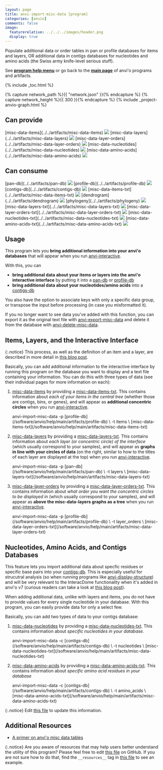 ```yaml
---
layout: page
title: anvi-import-misc-data [program]
categories: [anvio]
comments: false
image:
  featurerelative: ../../../images/header.png
  display: true
---
```


Populate additional data or order tables in pan or profile databases for items and layers, OR additional data in contigs databases for nucleotides and amino acids (the Swiss army knife-level serious stuff).

See **[program help menu](../../../../vignette#anvi-import-misc-data)** or go back to the **[main page](../../)** of anvi'o programs and artifacts.


{% include _toc.html %}
<div id="svg" class="subnetwork"></div>
{% capture network_path %}{{ "network.json" }}{% endcapture %}
{% capture network_height %}{{ 300 }}{% endcapture %}
{% include _project-anvio-graph.html %}


## Can provide

<p style="text-align: left" markdown="1"><span class="artifact-p">[misc-data-items](../../artifacts/misc-data-items) <img src="../../images/icons/CONCEPT.png" class="artifact-icon-mini" /></span> <span class="artifact-p">[misc-data-layers](../../artifacts/misc-data-layers) <img src="../../images/icons/CONCEPT.png" class="artifact-icon-mini" /></span> <span class="artifact-p">[misc-data-layer-orders](../../artifacts/misc-data-layer-orders) <img src="../../images/icons/CONCEPT.png" class="artifact-icon-mini" /></span> <span class="artifact-p">[misc-data-nucleotides](../../artifacts/misc-data-nucleotides) <img src="../../images/icons/CONCEPT.png" class="artifact-icon-mini" /></span> <span class="artifact-p">[misc-data-amino-acids](../../artifacts/misc-data-amino-acids) <img src="../../images/icons/CONCEPT.png" class="artifact-icon-mini" /></span></p>

## Can consume

<p style="text-align: left" markdown="1"><span class="artifact-r">[pan-db](../../artifacts/pan-db) <img src="../../images/icons/DB.png" class="artifact-icon-mini" /></span> <span class="artifact-r">[profile-db](../../artifacts/profile-db) <img src="../../images/icons/DB.png" class="artifact-icon-mini" /></span> <span class="artifact-r">[contigs-db](../../artifacts/contigs-db) <img src="../../images/icons/DB.png" class="artifact-icon-mini" /></span> <span class="artifact-r">[misc-data-items-txt](../../artifacts/misc-data-items-txt) <img src="../../images/icons/TXT.png" class="artifact-icon-mini" /></span> <span class="artifact-r">[dendrogram](../../artifacts/dendrogram) <img src="../../images/icons/NEWICK.png" class="artifact-icon-mini" /></span> <span class="artifact-r">[phylogeny](../../artifacts/phylogeny) <img src="../../images/icons/NEWICK.png" class="artifact-icon-mini" /></span> <span class="artifact-r">[misc-data-layers-txt](../../artifacts/misc-data-layers-txt) <img src="../../images/icons/TXT.png" class="artifact-icon-mini" /></span> <span class="artifact-r">[misc-data-layer-orders-txt](../../artifacts/misc-data-layer-orders-txt) <img src="../../images/icons/TXT.png" class="artifact-icon-mini" /></span> <span class="artifact-r">[misc-data-nucleotides-txt](../../artifacts/misc-data-nucleotides-txt) <img src="../../images/icons/TXT.png" class="artifact-icon-mini" /></span> <span class="artifact-r">[misc-data-amino-acids-txt](../../artifacts/misc-data-amino-acids-txt) <img src="../../images/icons/TXT.png" class="artifact-icon-mini" /></span></p>

## Usage


This program lets you **bring additional information into your anvi'o databases** that will appear when you run <span class="artifact-n">[anvi-interactive](/software/anvio/help/main/programs/anvi-interactive)</span>.   

With this, you can 
- **bring additional data about your items or layers into the anvi'o interactive interface** by putting it into a <span class="artifact-n">[pan-db](/software/anvio/help/main/artifacts/pan-db)</span> or <span class="artifact-n">[profile-db](/software/anvio/help/main/artifacts/profile-db)</span>
- **bring additional data about your nucleotides/amino acids** into a <span class="artifact-n">[contigs-db](/software/anvio/help/main/artifacts/contigs-db)</span> 

You also have the option to associate keys with only a specific data group, or transpose the input before processing (in case you misformatted it). 

If you no longer want to see data you've added with this function, you can export it as the original text file with <span class="artifact-n">[anvi-export-misc-data](/software/anvio/help/main/programs/anvi-export-misc-data)</span> and delete it from the database with <span class="artifact-n">[anvi-delete-misc-data](/software/anvio/help/main/programs/anvi-delete-misc-data)</span>.

## Items, Layers, and the Interactive Interface 

{:.notice}
This process, as well as the definition of an item and a layer, are described in more detail in [this blog post](http://merenlab.org/2017/12/11/additional-data-tables). 

Basically, you can add additional information to the interactive interface by running this program on the database you want to display and a text file containing your information. You can do this with three types of data (see their individual pages for more information on each): 

1. <span class="artifact-n">[misc-data-items](/software/anvio/help/main/artifacts/misc-data-items)</span> by providing a <span class="artifact-n">[misc-data-items-txt](/software/anvio/help/main/artifacts/misc-data-items-txt)</span>. This contains information about *each of your items in the central tree* (whether those are contigs, bins, or genes), and will appear as **additional concentric circles** when you run <span class="artifact-n">[anvi-interactive](/software/anvio/help/main/programs/anvi-interactive)</span>. 

    <div class="codeblock" markdown="1">
    anvi&#45;import&#45;misc&#45;data &#45;p <span class="artifact&#45;n">[profile&#45;db](/software/anvio/help/main/artifacts/profile&#45;db)</span> \
                          &#45;t items \
                          <span class="artifact&#45;n">[misc&#45;data&#45;items&#45;txt](/software/anvio/help/main/artifacts/misc&#45;data&#45;items&#45;txt)</span> 
    </div>
        
2. <span class="artifact-n">[misc-data-layers](/software/anvio/help/main/artifacts/misc-data-layers)</span> by providing a <span class="artifact-n">[misc-data-layers-txt](/software/anvio/help/main/artifacts/misc-data-layers-txt)</span>. This contains information about *each layer (or concentric circle) of the interface* (which usually correspond to your samples), and will appear as **graphs in line with your circles of data** (on the right, similar to how to the titles of each layer are displayed at the top) when you run <span class="artifact-n">[anvi-interactive](/software/anvio/help/main/programs/anvi-interactive)</span>. 

    <div class="codeblock" markdown="1">
    anvi&#45;import&#45;misc&#45;data &#45;p <span class="artifact&#45;n">[pan&#45;db](/software/anvio/help/main/artifacts/pan&#45;db)</span> \
                          &#45;t layers \
                          <span class="artifact&#45;n">[misc&#45;data&#45;layers&#45;txt](/software/anvio/help/main/artifacts/misc&#45;data&#45;layers&#45;txt)</span>                               
    </div>

3. <span class="artifact-n">[misc-data-layer-orders](/software/anvio/help/main/artifacts/misc-data-layer-orders)</span> by providing a <span class="artifact-n">[misc-data-layer-orders-txt](/software/anvio/help/main/artifacts/misc-data-layer-orders-txt)</span>. This contains information about *what order you want the concentric circles to be displayed in*  (which usually correspond to your samples), and will appear as **above the misc-data-layers graphs as a tree** when you run <span class="artifact-n">[anvi-interactive](/software/anvio/help/main/programs/anvi-interactive)</span>. 

    <div class="codeblock" markdown="1">
    anvi&#45;import&#45;misc&#45;data &#45;p <span class="artifact&#45;n">[profile&#45;db](/software/anvio/help/main/artifacts/profile&#45;db)</span> \
                          &#45;t layer_orders \
                          <span class="artifact&#45;n">[misc&#45;data&#45;layer&#45;orders&#45;txt](/software/anvio/help/main/artifacts/misc&#45;data&#45;layer&#45;orders&#45;txt)</span> 
    </div>

## Nucleotides, Amino Acids, and Contigs Databases

This feature lets you import additional data about specfic residues or specific base pairs into your <span class="artifact-n">[contigs-db](/software/anvio/help/main/artifacts/contigs-db)</span>. This is especially useful for strucutral analysis (so when running programs like <span class="artifact-n">[anvi-display-structure](/software/anvio/help/main/programs/anvi-display-structure)</span>) and will be very relevant to the InteracDome functionality when it's added in anvi'o v7 (curious readers can take a look at [this blog post](http://merenlab.org/2020/07/22/interacdome/)). 

When adding additional data, unlike with layers and items, you do not have to provide values for every single nucleotide in your database. With this program, you can easily provide data for only a select few. 

Basically, you can add two types of data to your contigs database:

1. <span class="artifact-n">[misc-data-nucleotides](/software/anvio/help/main/artifacts/misc-data-nucleotides)</span> by providing a <span class="artifact-n">[misc-data-nucleotides-txt](/software/anvio/help/main/artifacts/misc-data-nucleotides-txt)</span>. This contains information about *specific nucleotides in your database.*

    <div class="codeblock" markdown="1">
    anvi&#45;import&#45;misc&#45;data &#45;c <span class="artifact&#45;n">[contigs&#45;db](/software/anvio/help/main/artifacts/contigs&#45;db)</span> \
                          &#45;t nucleotides \
                          <span class="artifact&#45;n">[misc&#45;data&#45;nucleotides&#45;txt](/software/anvio/help/main/artifacts/misc&#45;data&#45;nucleotides&#45;txt)</span> 
    </div>
        
2. <span class="artifact-n">[misc-data-amino-acids](/software/anvio/help/main/artifacts/misc-data-amino-acids)</span> by providing a <span class="artifact-n">[misc-data-amino-acids-txt](/software/anvio/help/main/artifacts/misc-data-amino-acids-txt)</span>. This contains information about *specific amino acid residues in your database*

    <div class="codeblock" markdown="1">
    anvi&#45;import&#45;misc&#45;data &#45;c <span class="artifact&#45;n">[contigs&#45;db](/software/anvio/help/main/artifacts/contigs&#45;db)</span> \
                          &#45;t amino_acids \
                          <span class="artifact&#45;n">[misc&#45;data&#45;amino&#45;acids&#45;txt](/software/anvio/help/main/artifacts/misc&#45;data&#45;amino&#45;acids&#45;txt)</span>                               
    </div>


{:.notice}
Edit [this file](https://github.com/merenlab/anvio/tree/master/anvio/docs/programs/anvi-import-misc-data.md) to update this information.


## Additional Resources


* [A primer on anvi&#x27;o misc data tables](http://merenlab.org/2017/12/11/additional-data-tables/)


{:.notice}
Are you aware of resources that may help users better understand the utility of this program? Please feel free to edit [this file](https://github.com/merenlab/anvio/tree/master/bin/anvi-import-misc-data) on GitHub. If you are not sure how to do that, find the `__resources__` tag in [this file](https://github.com/merenlab/anvio/blob/master/bin/anvi-interactive) to see an example.
